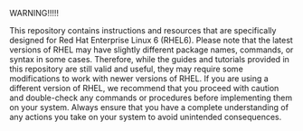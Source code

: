 WARNING!!!!!

This repository contains instructions and resources that are specifically designed for Red Hat Enterprise Linux 6 (RHEL6). Please note that the latest versions of RHEL may have slightly different package names, commands, or syntax in some cases. Therefore, while the guides and tutorials provided in this repository are still valid and useful, they may require some modifications to work with newer versions of RHEL. If you are using a different version of RHEL, we recommend that you proceed with caution and double-check any commands or procedures before implementing them on your system. Always ensure that you have a complete understanding of any actions you take on your system to avoid unintended consequences.
